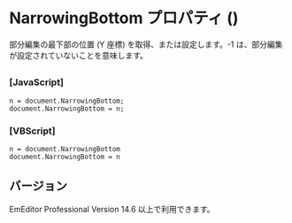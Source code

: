 # NarrowingBottom プロパティ ()

部分編集の最下部の位置 (Y 座標) を取得、または設定します。-1 は、部分編集が設定されていないことを意味します。

## 

### \[JavaScript\]

```
n = document.NarrowingBottom;
document.NarrowingBottom = n;
```

### \[VBScript\]

```
n = document.NarrowingBottom
document.NarrowingBottom = n
```

## バージョン

EmEditor Professional Version 14.6 以上で利用できます。
